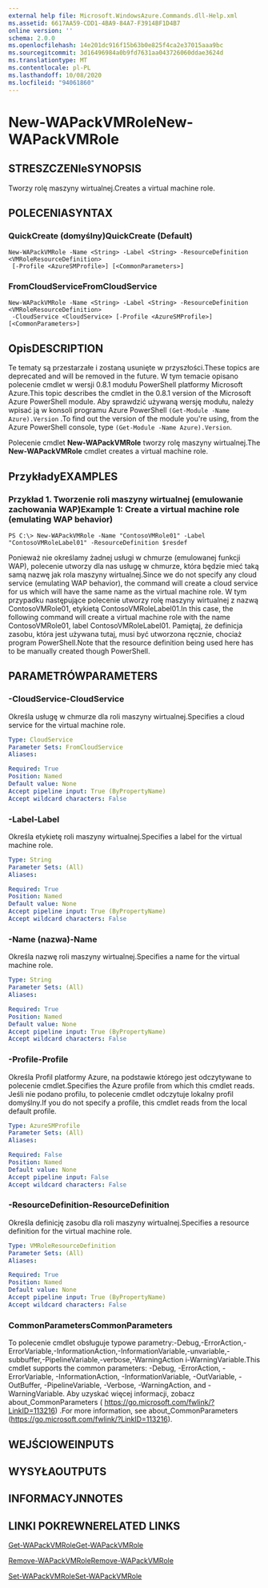 ```yaml
---
external help file: Microsoft.WindowsAzure.Commands.dll-Help.xml
ms.assetid: 6617AA59-CDD1-4BA9-84A7-F3914BF1D4B7
online version: ''
schema: 2.0.0
ms.openlocfilehash: 14e201dc916f15b63b0e825f4ca2e37015aaa9bc
ms.sourcegitcommit: 3d16496984a0b9fd7631aa043726060ddae3624d
ms.translationtype: MT
ms.contentlocale: pl-PL
ms.lasthandoff: 10/08/2020
ms.locfileid: "94061860"
---
```

# <span data-ttu-id="beb61-101">New-WAPackVMRole</span><span class="sxs-lookup"><span data-stu-id="beb61-101">New-WAPackVMRole</span></span>

## <span data-ttu-id="beb61-102">STRESZCZENIe</span><span class="sxs-lookup"><span data-stu-id="beb61-102">SYNOPSIS</span></span>
<span data-ttu-id="beb61-103">Tworzy rolę maszyny wirtualnej.</span><span class="sxs-lookup"><span data-stu-id="beb61-103">Creates a virtual machine role.</span></span>

## <span data-ttu-id="beb61-104">POLECENIA</span><span class="sxs-lookup"><span data-stu-id="beb61-104">SYNTAX</span></span>

### <span data-ttu-id="beb61-105">QuickCreate (domyślny)</span><span class="sxs-lookup"><span data-stu-id="beb61-105">QuickCreate (Default)</span></span>
```
New-WAPackVMRole -Name <String> -Label <String> -ResourceDefinition <VMRoleResourceDefinition>
 [-Profile <AzureSMProfile>] [<CommonParameters>]
```

### <span data-ttu-id="beb61-106">FromCloudService</span><span class="sxs-lookup"><span data-stu-id="beb61-106">FromCloudService</span></span>
```
New-WAPackVMRole -Name <String> -Label <String> -ResourceDefinition <VMRoleResourceDefinition>
 -CloudService <CloudService> [-Profile <AzureSMProfile>] [<CommonParameters>]
```

## <span data-ttu-id="beb61-107">Opis</span><span class="sxs-lookup"><span data-stu-id="beb61-107">DESCRIPTION</span></span>
<span data-ttu-id="beb61-108">Te tematy są przestarzałe i zostaną usunięte w przyszłości.</span><span class="sxs-lookup"><span data-stu-id="beb61-108">These topics are deprecated and will be removed in the future.</span></span>
<span data-ttu-id="beb61-109">W tym temacie opisano polecenie cmdlet w wersji 0.8.1 modułu PowerShell platformy Microsoft Azure.</span><span class="sxs-lookup"><span data-stu-id="beb61-109">This topic describes the cmdlet in the 0.8.1 version of the Microsoft Azure PowerShell module.</span></span>
<span data-ttu-id="beb61-110">Aby sprawdzić używaną wersję modułu, należy wpisać ją w konsoli programu Azure PowerShell `(Get-Module -Name Azure).Version` .</span><span class="sxs-lookup"><span data-stu-id="beb61-110">To find out the version of the module you're using, from the Azure PowerShell console, type `(Get-Module -Name Azure).Version`.</span></span>

<span data-ttu-id="beb61-111">Polecenie cmdlet **New-WAPackVMRole** tworzy rolę maszyny wirtualnej.</span><span class="sxs-lookup"><span data-stu-id="beb61-111">The **New-WAPackVMRole** cmdlet creates a virtual machine role.</span></span>

## <span data-ttu-id="beb61-112">Przykłady</span><span class="sxs-lookup"><span data-stu-id="beb61-112">EXAMPLES</span></span>

### <span data-ttu-id="beb61-113">Przykład 1. Tworzenie roli maszyny wirtualnej (emulowanie zachowania WAP)</span><span class="sxs-lookup"><span data-stu-id="beb61-113">Example 1: Create a virtual machine role (emulating WAP behavior)</span></span>
```
PS C:\> New-WAPackVMRole -Name "ContosoVMRole01" -Label "ContosoVMRoleLabel01" -ResourceDefinition $resdef
```

<span data-ttu-id="beb61-114">Ponieważ nie określamy żadnej usługi w chmurze (emulowanej funkcji WAP), polecenie utworzy dla nas usługę w chmurze, która będzie mieć taką samą nazwę jak rola maszyny wirtualnej.</span><span class="sxs-lookup"><span data-stu-id="beb61-114">Since we do not specify any cloud service (emulating WAP behavior), the command will create a cloud service for us which will have the same name as the virtual machine role.</span></span>
<span data-ttu-id="beb61-115">W tym przypadku następujące polecenie utworzy rolę maszyny wirtualnej z nazwą ContosoVMRole01, etykietą ContosoVMRoleLabel01.</span><span class="sxs-lookup"><span data-stu-id="beb61-115">In this case, the following command will create a virtual machine role with the name ContosoVMRole01, label ContosoVMRoleLabel01.</span></span>
<span data-ttu-id="beb61-116">Pamiętaj, że definicja zasobu, która jest używana tutaj, musi być utworzona ręcznie, chociaż program PowerShell.</span><span class="sxs-lookup"><span data-stu-id="beb61-116">Note that the resource definition being used here has to be manually created though PowerShell.</span></span>

## <span data-ttu-id="beb61-117">PARAMETRÓW</span><span class="sxs-lookup"><span data-stu-id="beb61-117">PARAMETERS</span></span>

### <span data-ttu-id="beb61-118">-CloudService</span><span class="sxs-lookup"><span data-stu-id="beb61-118">-CloudService</span></span>
<span data-ttu-id="beb61-119">Określa usługę w chmurze dla roli maszyny wirtualnej.</span><span class="sxs-lookup"><span data-stu-id="beb61-119">Specifies a cloud service for the virtual machine role.</span></span>

```yaml
Type: CloudService
Parameter Sets: FromCloudService
Aliases:

Required: True
Position: Named
Default value: None
Accept pipeline input: True (ByPropertyName)
Accept wildcard characters: False
```

### <span data-ttu-id="beb61-120">-Label</span><span class="sxs-lookup"><span data-stu-id="beb61-120">-Label</span></span>
<span data-ttu-id="beb61-121">Określa etykietę roli maszyny wirtualnej.</span><span class="sxs-lookup"><span data-stu-id="beb61-121">Specifies a label for the virtual machine role.</span></span>

```yaml
Type: String
Parameter Sets: (All)
Aliases:

Required: True
Position: Named
Default value: None
Accept pipeline input: True (ByPropertyName)
Accept wildcard characters: False
```

### <span data-ttu-id="beb61-122">-Name (nazwa)</span><span class="sxs-lookup"><span data-stu-id="beb61-122">-Name</span></span>
<span data-ttu-id="beb61-123">Określa nazwę roli maszyny wirtualnej.</span><span class="sxs-lookup"><span data-stu-id="beb61-123">Specifies a name for the virtual machine role.</span></span>

```yaml
Type: String
Parameter Sets: (All)
Aliases:

Required: True
Position: Named
Default value: None
Accept pipeline input: True (ByPropertyName)
Accept wildcard characters: False
```

### <span data-ttu-id="beb61-124">-Profile</span><span class="sxs-lookup"><span data-stu-id="beb61-124">-Profile</span></span>
<span data-ttu-id="beb61-125">Określa Profil platformy Azure, na podstawie którego jest odczytywane to polecenie cmdlet.</span><span class="sxs-lookup"><span data-stu-id="beb61-125">Specifies the Azure profile from which this cmdlet reads.</span></span>
<span data-ttu-id="beb61-126">Jeśli nie podano profilu, to polecenie cmdlet odczytuje lokalny profil domyślny.</span><span class="sxs-lookup"><span data-stu-id="beb61-126">If you do not specify a profile, this cmdlet reads from the local default profile.</span></span>

```yaml
Type: AzureSMProfile
Parameter Sets: (All)
Aliases:

Required: False
Position: Named
Default value: None
Accept pipeline input: False
Accept wildcard characters: False
```

### <span data-ttu-id="beb61-127">-ResourceDefinition</span><span class="sxs-lookup"><span data-stu-id="beb61-127">-ResourceDefinition</span></span>
<span data-ttu-id="beb61-128">Określa definicję zasobu dla roli maszyny wirtualnej.</span><span class="sxs-lookup"><span data-stu-id="beb61-128">Specifies a resource definition for the virtual machine role.</span></span>

```yaml
Type: VMRoleResourceDefinition
Parameter Sets: (All)
Aliases:

Required: True
Position: Named
Default value: None
Accept pipeline input: True (ByPropertyName)
Accept wildcard characters: False
```

### <span data-ttu-id="beb61-129">CommonParameters</span><span class="sxs-lookup"><span data-stu-id="beb61-129">CommonParameters</span></span>
<span data-ttu-id="beb61-130">To polecenie cmdlet obsługuje typowe parametry:-Debug,-ErrorAction,-ErrorVariable,-InformationAction,-InformationVariable,-unvariable,-subbuffer,-PipelineVariable,-verbose,-WarningAction i-WarningVariable.</span><span class="sxs-lookup"><span data-stu-id="beb61-130">This cmdlet supports the common parameters: -Debug, -ErrorAction, -ErrorVariable, -InformationAction, -InformationVariable, -OutVariable, -OutBuffer, -PipelineVariable, -Verbose, -WarningAction, and -WarningVariable.</span></span> <span data-ttu-id="beb61-131">Aby uzyskać więcej informacji, zobacz about_CommonParameters ( https://go.microsoft.com/fwlink/?LinkID=113216) .</span><span class="sxs-lookup"><span data-stu-id="beb61-131">For more information, see about_CommonParameters (https://go.microsoft.com/fwlink/?LinkID=113216).</span></span>

## <span data-ttu-id="beb61-132">WEJŚCIOWE</span><span class="sxs-lookup"><span data-stu-id="beb61-132">INPUTS</span></span>

## <span data-ttu-id="beb61-133">WYSYŁA</span><span class="sxs-lookup"><span data-stu-id="beb61-133">OUTPUTS</span></span>

## <span data-ttu-id="beb61-134">INFORMACYJN</span><span class="sxs-lookup"><span data-stu-id="beb61-134">NOTES</span></span>

## <span data-ttu-id="beb61-135">LINKI POKREWNE</span><span class="sxs-lookup"><span data-stu-id="beb61-135">RELATED LINKS</span></span>

[<span data-ttu-id="beb61-136">Get-WAPackVMRole</span><span class="sxs-lookup"><span data-stu-id="beb61-136">Get-WAPackVMRole</span></span>](./Get-WAPackVMRole.md)

[<span data-ttu-id="beb61-137">Remove-WAPackVMRole</span><span class="sxs-lookup"><span data-stu-id="beb61-137">Remove-WAPackVMRole</span></span>](./Remove-WAPackVMRole.md)

[<span data-ttu-id="beb61-138">Set-WAPackVMRole</span><span class="sxs-lookup"><span data-stu-id="beb61-138">Set-WAPackVMRole</span></span>](./Set-WAPackVMRole.md)



